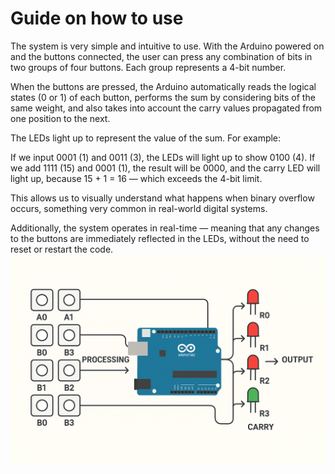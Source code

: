 # Guide on how to use

The system is very simple and intuitive to use.
With the Arduino powered on and the buttons connected, the user can press any combination of bits in two groups of four buttons. Each group represents a 4-bit number.

When the buttons are pressed, the Arduino automatically reads the logical states (0 or 1) of each button, performs the sum by considering bits of the same weight, and also takes into account the carry values propagated from one position to the next.

The LEDs light up to represent the value of the sum. For example:

If we input 0001 (1) and 0011 (3), the LEDs will light up to show 0100 (4).
If we add 1111 (15) and 0001 (1), the result will be 0000, and the carry LED will light up, because 15 + 1 = 16 — which exceeds the 4-bit limit.

This allows us to visually understand what happens when binary overflow occurs, something very common in real-world digital systems.

Additionally, the system operates in real-time — meaning that any changes to the buttons are immediately reflected in the LEDs, without the need to reset or restart the code.
![Imagem não encontrada](https://github.com/rodrigo981-ops/trab_2/blob/Rodrigo9/docs/images/ChatGPT%20Image%205%20de%20set.%20de%202025%2C%2021_20_26.png "Arduino - Usage")
